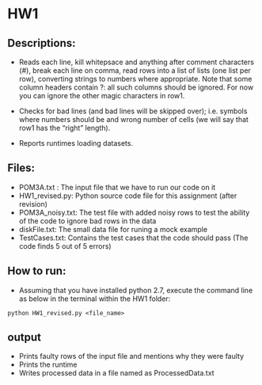 # HW1

## Descriptions:

* Reads each line, kill whitepsace and anything after comment characters (#), break each line on comma, read rows into a list of lists (one   list per row), converting strings to numbers where appropriate. Note that some column headers contain ?: all such columns should be ignored. For now you can ignore the other magic characters in row1.

* Checks for bad lines (and bad lines will be skipped over); i.e. symbols where numbers should be and wrong number of cells (we will say that row1 has the “right” length).

* Reports runtimes loading datasets.

## Files:

* POM3A.txt : The input file that we have to run our code on it
* HW1_revised.py: Python source code file for this assignment (after revision)
* POM3A_noisy.txt: The test file with added noisy rows to test the ability of the code to ignore bad rows in the data
* diskFile.txt: The small data file for runing a mock example 
* TestCases.txt: Contains the test cases that the code should pass (The code finds 5 out of 5 errors)

## How to run:
* Assuming that you have installed python 2.7, execute the command line as below in the terminal within the HW1 folder:

`python HW1_revised.py <file_name>`

## output

* Prints faulty rows of the input file and mentions why they were faulty
* Prints the runtime 
* Writes processed data in a file named as ProcessedData.txt
